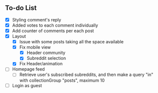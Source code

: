 ## To-do List

- [X] Styling comment's reply
- [X] Added votes to each comment individually
- [X] Add counter of comments per each post
- [X] Layout
    - [X] Issue with some posts taking all the space available
    - [X] Fix mobile view
        - [X] Header community
        - [X] Subreddit selection
    - [X] Fix Header/animation
- [ ] Homepage feed
    - [ ] Retrieve user's subscribed subreddits, and then make a query "in" with collectionGroup "posts", maximum 10
- [ ] Login as guest